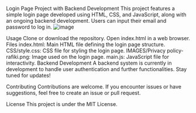 Login Page Project with Backend Development
This project features a simple login page developed using HTML, CSS, and JavaScript, along with an ongoing backend development. Users can input their email and password to log in.
![image](https://github.com/CEPIZIN/login_page/assets/116749645/3023d6a7-b29c-4bf5-911a-bc0e33afb577)


Usage
Clone or download the repository.
Open index.html in a web browser.
Files
index.html: Main HTML file defining the login page structure.
CSS/style.css: CSS file for styling the login page.
IMAGES/Privacy policy-rafiki.png: Image used on the login page.
main.js: JavaScript file for interactivity.
Backend Development
A backend system is currently in development to handle user authentication and further functionalities. Stay tuned for updates!

Contributing
Contributions are welcome. If you encounter issues or have suggestions, feel free to create an issue or pull request.

License
This project is under the MIT License.
